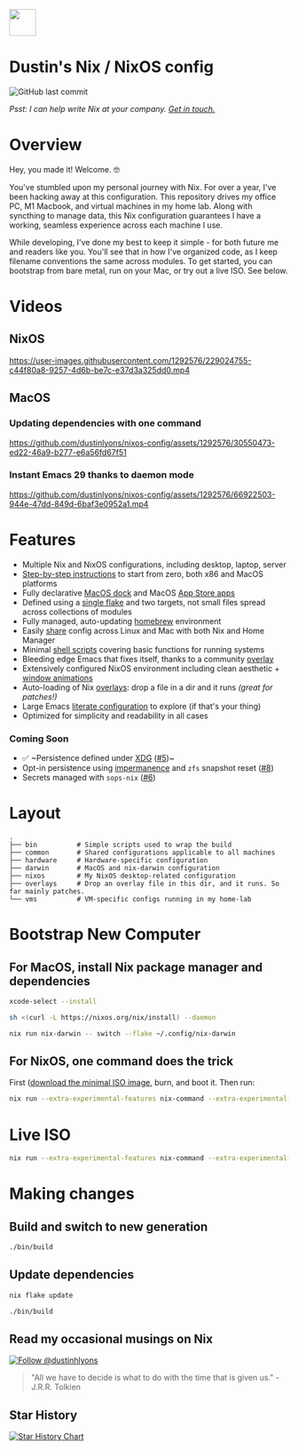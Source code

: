 <img src="https://user-images.githubusercontent.com/1292576/190241835-41469235-f65d-4d4b-9760-372cdff7a70f.png" width="48">

# Dustin's Nix / NixOS config
![GitHub last commit](https://img.shields.io/github/last-commit/dustinlyons/nixos-config?style=plastic)

_Psst: I can help write Nix at your company. <a href="https://twitter.com/dustinhlyons">Get in touch.</a>_
# Overview
Hey, you made it! Welcome. 🤓

You've stumbled upon my personal journey with Nix. For over a year, I've been hacking away at this configuration. This repository drives my office PC, M1 Macbook, and virtual machines in my home lab. Along with syncthing to manage data, this Nix configuration guarantees I have a working, seamless experience across each machine I use.

While developing, I've done my best to keep it simple - for both future me and readers like you. You'll see that in how I've organized code, as I keep filename conventions the same across modules. To get started, you can bootstrap from bare metal, run on your Mac, or try out a live ISO. See below.

# Videos 
## NixOS
https://user-images.githubusercontent.com/1292576/229024755-c44f80a8-9257-4d6b-be7c-e37d3a325dd0.mp4

## MacOS
### Updating dependencies with one command
https://github.com/dustinlyons/nixos-config/assets/1292576/30550473-ed22-46a9-b277-e6a56fd67f51

### Instant Emacs 29 thanks to daemon mode
https://github.com/dustinlyons/nixos-config/assets/1292576/66922503-944e-47dd-849d-6baf3e0952a1.mp4

# Features
* Multiple Nix and NixOS configurations, including desktop, laptop, server
* [Step-by-step instructions](https://github.com/dustinlyons/nixos-config/tree/main#bootstrap-new-computer) to start from zero, both x86 and MacOS platforms
* Fully declarative [MacOS dock](https://github.com/dustinlyons/nixos-config/blob/main/darwin/home-manager.nix) and MacOS [App Store apps](https://github.com/dustinlyons/nixos-config/blob/main/darwin/home-manager.nix)
* Defined using a [single flake](https://github.com/dustinlyons/nixos-config/blob/main/flake.nix) and two targets, not small files spread across collections of modules
* Fully managed, auto-updating [homebrew](https://github.com/dustinlyons/nixos-config/blob/main/darwin/home-manager.nix) environment
* Easily [share](https://github.com/dustinlyons/nixos-config/tree/main/common) config across Linux and Mac with both Nix and Home Manager
* Minimal [shell scripts](https://github.com/dustinlyons/nixos-config/tree/main/bin) covering basic functions for running systems
* Bleeding edge Emacs that fixes itself, thanks to a community [overlay](https://github.com/nix-community/emacs-overlay)
* Extensively configured NixOS environment including clean aesthetic + [window animations](https://github.com/dustinlyons/nixos-config/blob/main/nixos/default.nix)
* Auto-loading of Nix [overlays](https://github.com/dustinlyons/nixos-config/tree/main/overlays): drop a file in a dir and it runs _(great for patches!)_
* Large Emacs [literate configuration](https://github.com/dustinlyons/nixos-config/blob/main/common/config/emacs/config.org) to explore (if that's your thing)
* Optimized for simplicity and readability in all cases

### Coming Soon
* ✅ ~Persistence defined under [XDG](https://specifications.freedesktop.org/basedir-spec/basedir-spec-latest.html) ([#5](https://github.com/dustinlyons/nixos-config/issues/5))~
* Opt-in persistence using [impermanence](https://github.com/nix-community/impermanence) and `zfs` snapshot reset ([#8](https://github.com/dustinlyons/nixos-config/issues/8))
* Secrets managed with `sops-nix` ([#6](https://github.com/dustinlyons/nixos-config/issues/6))

# Layout

```
.
├── bin          # Simple scripts used to wrap the build
├── common       # Shared configurations applicable to all machines
├── hardware     # Hardware-specific configuration
├── darwin       # MacOS and nix-darwin configuration
├── nixos        # My NixOS desktop-related configuration
├── overlays     # Drop an overlay file in this dir, and it runs. So far mainly patches.
└── vms          # VM-specific configs running in my home-lab
```

# Bootstrap New Computer

## For MacOS, install Nix package manager and dependencies
```sh
xcode-select --install
```
```sh
sh <(curl -L https://nixos.org/nix/install) --daemon
```
```sh
nix run nix-darwin -- switch --flake ~/.config/nix-darwin
```

## For NixOS, one command does the trick
First ([download the minimal ISO image](https://nixos.org/download.html), burn, and boot it. Then run:

```sh
nix run --extra-experimental-features nix-command --extra-experimental-features flakes github:dustinlyons/nixos-config#install
```

# Live ISO
```sh
nix run --extra-experimental-features nix-command --extra-experimental-features flakes github:dustinlyons/nixos-config#live
```

# Making changes
## Build and switch to new generation
```sh
./bin/build
```

## Update dependencies
```sh
nix flake update
```
```sh
./bin/build
```

## Read my occasional musings on Nix
[![Follow @dustinhlyons](https://github.com/dustinlyons/dustinlyons/assets/1292576/3d214b95-6c93-4967-8c72-862fa494e664)](https://www.twitter.com/dustinhlyons)

> "All we have to decide is what to do with the time that is given us." - J.R.R. Tolkien

## Star History

[![Star History Chart](https://api.star-history.com/svg?repos=dustinlyons/nixos-config&type=Date)](https://star-history.com/#dustinlyons/nixos-config&Date)
